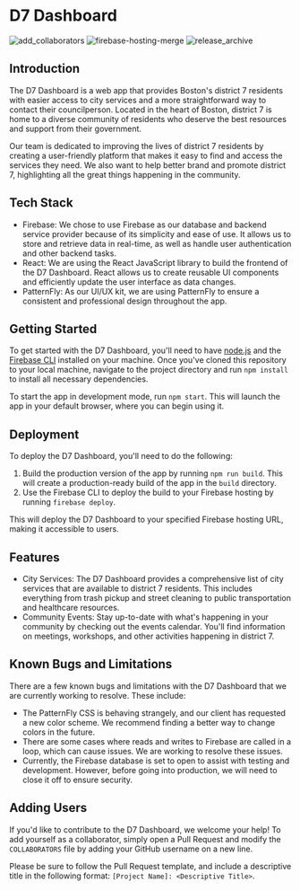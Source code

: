 # D7 Dashboard
![add_collaborators](https://github.com/BU-Spark/se-d7-dashboard/actions/workflows/add_collaborators.yml/badge.svg)
![firebase-hosting-merge](https://github.com/BU-Spark/se-d7-dashboard/actions/workflows/firebase-hosting-merge.yml/badge.svg)
![release_archive](https://github.com/BU-Spark/se-d7-dashboard/actions/workflows/release_archive.yml/badge.svg)
## Introduction
The D7 Dashboard is a web app that provides Boston's district 7 residents with easier access to city services and a more straightforward way to contact their councilperson. Located in the heart of Boston, district 7 is home to a diverse community of residents who deserve the best resources and support from their government.

Our team is dedicated to improving the lives of district 7 residents by creating a user-friendly platform that makes it easy to find and access the services they need. We also want to help better brand and promote district 7, highlighting all the great things happening in the community.

## Tech Stack
- Firebase: We chose to use Firebase as our database and backend service provider because of its simplicity and ease of use. It allows us to store and retrieve data in real-time, as well as handle user authentication and other backend tasks.
- React: We are using the React JavaScript library to build the frontend of the D7 Dashboard. React allows us to create reusable UI components and efficiently update the user interface as data changes.
- PatternFly: As our UI/UX kit, we are using PatternFly to ensure a consistent and professional design throughout the app.

## Getting Started
To get started with the D7 Dashboard, you'll need to have [node.js](https://nodejs.org/) and the [Firebase CLI](https://firebase.google.com/docs/cli) installed on your machine. Once you've cloned this repository to your local machine, navigate to the project directory and run `npm install` to install all necessary dependencies. 

To start the app in development mode, run `npm start`. This will launch the app in your default browser, where you can begin using it.

## Deployment
To deploy the D7 Dashboard, you'll need to do the following:

1. Build the production version of the app by running `npm run build`. This will create a production-ready build of the app in the `build` directory.
2. Use the Firebase CLI to deploy the build to your Firebase hosting by running `firebase deploy`.

This will deploy the D7 Dashboard to your specified Firebase hosting URL, making it accessible to users.

## Features
- City Services: The D7 Dashboard provides a comprehensive list of city services that are available to district 7 residents. This includes everything from trash pickup and street cleaning to public transportation and healthcare resources.
- Community Events: Stay up-to-date with what's happening in your community by checking out the events calendar. You'll find information on meetings, workshops, and other activities happening in district 7.

## Known Bugs and Limitations
There are a few known bugs and limitations with the D7 Dashboard that we are currently working to resolve. These include:

- The PatternFly CSS is behaving strangely, and our client has requested a new color scheme. We recommend finding a better way to change colors in the future.
- There are some cases where reads and writes to Firebase are called in a loop, which can cause issues. We are working to resolve these issues.
- Currently, the Firebase database is set to open to assist with testing and development. However, before going into production, we will need to close it off to ensure security.

## Adding Users
If you'd like to contribute to the D7 Dashboard, we welcome your help! To add yourself as a collaborator, simply open a Pull Request and modify the `COLLABORATORS` file by adding your GitHub username on a new line.

Please be sure to follow the Pull Request template, and include a descriptive title in the following format: `[Project Name]: <Descriptive Title>`.
